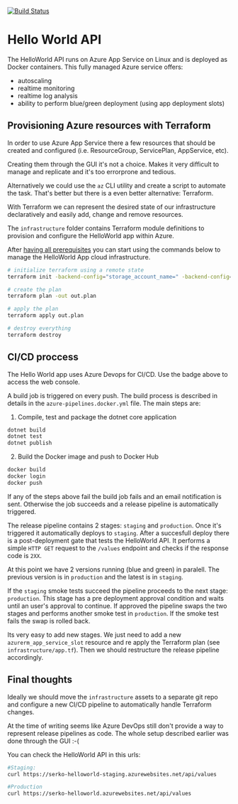 [![Build Status](https://dev.azure.com/fabiouechi/HelloWorld/_apis/build/status/fabito.dotnetcore-helloworld?branchName=master&jobName=Job)](https://dev.azure.com/fabiouechi/HelloWorld/_build/latest?definitionId=1&branchName=master)

# Hello World API

The HelloWorld API runs on Azure App Service on Linux and is deployed as Docker containers. This fully managed Azure service offers:

* autoscaling
* realtime monitoring
* realtime log analysis
* ability to perform blue/green deployment (using app deployment slots)

## Provisioning Azure resources with Terraform

In order to use Azure App Service there a few resources that should be created and configured (i.e. ResourceGroup, ServicePlan, AppService, etc).

Creating them through the GUI it's not a choice. Makes it very difficult to manage and replicate and it's too errorprone and tedious.

Alternatively we could use the `az` CLI utility and create a script to automate the task. That's better but there is a even better alternative: Terraform.

With Terraform we can represent the desired state of our infrastructure declaratively and easily add, change and remove resources.

The `infrastructure` folder contains Terraform module definitions to provision and configure the HelloWorld app within Azure.

After [having all prerequisites](https://docs.microsoft.com/en-us/azure/virtual-machines/linux/terraform-install-configure) you can start using the commands below to manage the HelloWorld App cloud infrastructure.

```bash
# initialize terraform using a remote state
terraform init -backend-config="storage_account_name=" -backend-config="container_name=tfstate" -backend-config="access_key=" -backend-config="key=helloworld.tfstate"

# create the plan
terraform plan -out out.plan

# apply the plan
terraform apply out.plan

# destroy everything
terraform destroy
```

## CI/CD proccess

The Hello World app uses Azure Devops for CI/CD. Use the badge above to access the web console.

A build job is triggered on every push. The build process is described in details in the `azure-pipelines.docker.yml` file. The main steps are:

1. Compile, test and package the dotnet core application 
```bash
dotnet build 
dotnet test
dotnet publish
```
2. Build the Docker image and push to Docker Hub
```bash
docker build
docker login
docker push
```
If any of the steps above fail the build job fails and an email notification is sent. Otherwise the job succeeds and a release pipeline is automatically triggered.

The release pipeline contains 2 stages: `staging` and `production`. Once it's triggered it automatically deploys to `staging`. After a succesfull deploy there is a post-deployment gate that tests the HelloWorld API. It performs a simple `HTTP GET` request to the `/values` endpoint and checks if the response code is `2XX`.

At this point we have 2 versions running (blue and green) in paralell. The previous version is in `production` and the latest is in `staging`.

If the `staging` smoke tests succeed the pipeline proceeds to the next stage: `production`. This stage has a pre deployment approval condition and waits until an user's approval to continue. If approved the pipeline swaps the two stages and performs another smoke test in `production`. If the smoke test fails the swap is rolled back.

Its very easy to add new stages. We just need to add a new `azurerm_app_service_slot` resource and re apply the Terraform plan (see `infrastructure/app.tf`). Then we should restructure the release pipeline accordingly.

## Final thoughts

Ideally we should move the `infrastructure` assets to a separate git repo and configure a new CI/CD pipeline to automatically handle Terraform changes.

At the time of writing seems like Azure DevOps still don't provide a way to represent release pipelines as code. The whole setup described earlier was done through the GUI :-(

You can check the HelloWorld API in this urls:

```bash
#Staging: 
curl https://serko-helloworld-staging.azurewebsites.net/api/values

#Production 
curl https://serko-helloworld.azurewebsites.net/api/values
```
